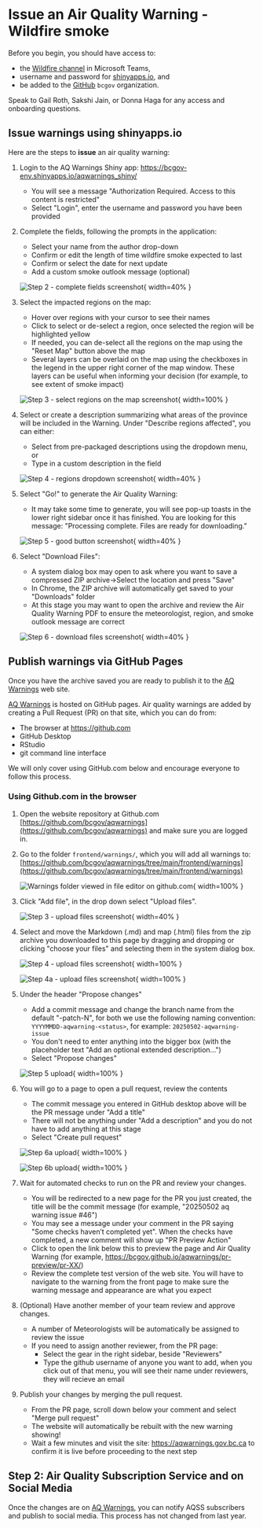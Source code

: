 # Issue an Air Quality Warning - Wildfire smoke

Before you begin, you should have access to: 
- the [Wildfire channel](https://teams.microsoft.com/l/channel/19%3Adbcd68403ff248a5b85d86b3c0f2edfb%40thread.tacv2/Wildfire?groupId=08b39b07-19dc-4340-9e31-ecea7c416570&tenantId=6fdb5200-3d0d-4a8a-b036-d3685e359adc) in Microsoft Teams, 
- username and password for [shinyapps.io](login.shinyapps.io), and 
- be added to the [GitHub](github.com) `bcgov` organization. 

Speak to Gail Roth, Sakshi Jain, or Donna Haga for any access and onboarding questions.

## Issue warnings using shinyapps.io

Here are the steps to **issue** an air quality warning: 

1. Login to the AQ Warnings Shiny app: https://bcgov-env.shinyapps.io/aqwarnings_shiny/ 
    - You will see a message "Authorization Required. Access to this content is restricted"
    - Select "Login", enter the username and password you have been provided

2. Complete the fields, following the prompts in the application:
    - Select your name from the author drop-down
    - Confirm or edit the length of time wildfire smoke expected to last
    - Confirm or select the date for next update
    - Add a custom smoke outlook message (optional)
      
     ![Step 2 - complete fields screenshot](images/Step2-final.png){ width=40% } 

3. Select the impacted regions on the map:
    - Hover over regions with your cursor to see their names
    - Click to select or de-select a region, once selected the region will be highlighted yellow
    - If needed, you can de-select all the regions on the map using the "Reset Map" button above the map
    - Several layers can be overlaid on the map using the checkboxes in the legend in the upper right corner of the map window. These layers can be useful when informing your decision (for example, to see extent of smoke impact)
      
     ![Step 3 - select regions on the map screenshot](images/Step3-map.png){ width=100% }

4. Select or create a description summarizing what areas of the province will be included in the Warning. Under "Describe regions affected", you can either:
    - Select from pre-packaged descriptions using the dropdown menu, or
    - Type in a custom description in the field
      
     ![Step 4 - regions dropdown screenshot](images/Step4-regions.png){ width=40% }  

5. Select "Go!" to generate the Air Quality Warning:
    - It may take some time to generate, you will see pop-up toasts in the lower right sidebar once it has finished. You are looking for this message: "Processing complete. Files are ready for downloading."
      
     ![Step 5 - good button screenshot](images/Step5-go.png){ width=40% }  

6. Select "Download Files":
    - A system dialog box may open to ask where you want to save a compressed ZIP archive->Select the location and press "Save"
    - In Chrome, the ZIP archive will automatically get saved to your "Downloads" folder
    - At this stage you may want to open the archive and review the Air Quality Warning PDF to ensure the meteorologist, region, and smoke outlook message are correct
      
     ![Step 6 - download files screenshot](images/Step6-download.png){ width=40% }  

## Publish warnings via GitHub Pages

Once you have the archive saved you are ready to publish it to the [AQ Warnings](https://aqwarnings.gov.bc.ca/) web site.

[AQ Warnings](https://aqwarnings.gov.bc.ca/) is hosted on GitHub pages. Air quality warnings are added by creating a Pull Request (PR) on that site, which you can do from:
- The browser at https://github.com
- GitHub Desktop 
- RStudio
- git command line interface

We will only cover using GitHub.com below and encourage everyone to follow this process.

### Using Github.com in the browser

1. Open the website repository at Github.com [https://github.com/bcgov/aqwarnings](https://github.com/bcgov/aqwarnings) and make sure you are logged in.

2. Go to the folder `frontend/warnings/`, which you will add all warnings to: [https://github.com/bcgov/aqwarnings/tree/main/frontend/warnings](https://github.com/bcgov/aqwarnings/tree/main/frontend/warnings)

     ![Warnings folder viewed in file editor on github.com](images/Step2-github-warnings-folder.PNG){ width=100% }

3. Click "Add file", in the drop down select "Upload files".

     ![Step 3 - upload files screenshot](images/Step3-github-upload.PNG){ width=40% }

4. Select and move the Markdown (.md) and map (.html) files from the zip archive you downloaded to this page by dragging and dropping or clicking "choose your files" and selecting them in the system dialog box.

     ![Step 4 - upload files screenshot](images/Step4A-github-upload-files.PNG){ width=100% }

     ![Step 4a - upload files screenshot](images/Step4B-github-upload-files-message.PNG){ width=100% }

5. Under the header "Propose changes" 
    - Add a commit message and change the branch name from the default "<username>-patch-N", for both we use the following naming convention:
      `YYYYMMDD-aqwarning-<status>`, for example: `20250502-aqwarning-issue`
    - You don't need to enter anything into the bigger box (with the placeholder text "Add an optional extended description...")
    - Select "Propose changes"
    
     ![Step 5 upload](images/Step5-github-propose.PNG){ width=100% }

6. You will go to a page to open a pull request, review the contents 
    - The commit message you entered in GitHub desktop above will be the PR message under "Add a title"
    - There will not be anything under "Add a description" and you do not have to add anything at this stage
    - Select "Create pull request"

     ![Step 6a upload](images/Step6A-github-open-PR.PNG){ width=100% }
     
     ![Step 6b upload](images/Step6B-github-open-PR.PNG){ width=100% }
    
7. Wait for automated checks to run on the PR and review your changes.
    - You will be redirected to a new page for the PR you just created, the title will be the commit message (for example, "20250502 aq warning issue #46")
    - You may see a message under your comment in the PR saying "Some checks haven’t completed yet". When the checks have completed, a new comment will show up "PR Preview Action" 
    - Click to open the link below this to preview the page and Air Quality Warning (for example, https://bcgov.github.io/aqwarnings/pr-preview/pr-XX/)
    - Review the complete test version of the web site. You will have to navigate to the warning from the front page to make sure the warning message and appearance are what you expect

8. (Optional) Have another member of your team review and approve changes.
    - A number of Meteorologists will be automatically be assigned to review the issue
    - If you need to assign another reviewer, from the PR page:
      - Select the gear in the right sidebar, beside "Reviewers"
      - Type the github username of anyone you want to add, when you click out of that menu, you will see their name under reviewers, they will recieve an email

9. Publish your changes by merging the pull request.
    - From the PR page, scroll down below your comment and select "Merge pull request"
    - The website will automatically be rebuilt with the new warning showing! 
    - Wait a few minutes and visit the site: https://aqwarnings.gov.bc.ca to confirm it is live before proceeding to the next step

## Step 2: Air Quality Subscription Service and on Social Media

Once the changes are on [AQ Warnings](https://aqwarnings.gov.bc.ca/), you can notify AQSS subscribers and publish to social media. This process has not changed from last year.
